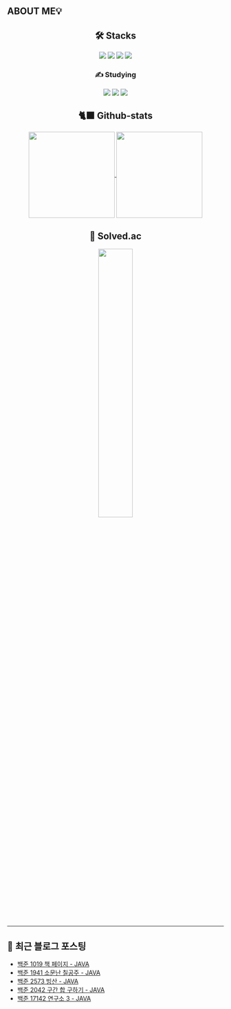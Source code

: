 ## ABOUT ME💡

<div align="center">
    
## 🛠️ Stacks

<img src="https://img.shields.io/badge/JAVA-007396?style=flat-square&logo=OpenJDK&logoColor=white">
<img src="https://img.shields.io/badge/Flutter-02569B?style=flat-square&logo=flutter&logoColor=white"/>
<img src="https://img.shields.io/badge/Dart-0175C2?style=flat-square&logo=Dart&logoColor=white"/>
<img src="https://img.shields.io/badge/Firebase-DD2C00?style=flat-square&logo=firebase&logoColor=white">

<br>

### ✍️ Studying

<img src= "https://img.shields.io/badge/Spring-6DB33F?style=flat-square&logo=Spring&logoColor=white">
<img src="https://img.shields.io/badge/MySQL-4479A1?style=flat-square&logo=MySQL&logoColor=white">
<img src="https://img.shields.io/badge/kotlin-7F52FF?style=flat-square&logo=kotlin&logoColor=white"> 

## 🐈‍⬛ Github-stats
<a href="https://github.com/LimKangHyun/github-readme-stats">
  <img height=200 align="center" src="https://github-readme-stats.vercel.app/api?username=LimKangHyun" />
</a>
<a href="https://github.com/LimKangHyun/convoychat">
  <img height=200 align="center" src="https://github-readme-stats.vercel.app/api/top-langs?username=LimKangHyun&layout=compact&langs_count=8&card_width=320" />
</a>

## 🧩 Solved.ac
<img src="http://mazassumnida.wtf/api/v2/generate_badge?boj=dlarkd0218" width=40% />
</div>

---
## 📄 최근 블로그 포스팅

<ul><li><a href='https://lkh0218-dev.tistory.com/68' target='_blank'>백준 1019 책 페이지 - JAVA</a></li><li><a href='https://lkh0218-dev.tistory.com/67' target='_blank'>백준 1941 소문난 칠공주 - JAVA</a></li><li><a href='https://lkh0218-dev.tistory.com/66' target='_blank'>백준 2573 빙산 - JAVA</a></li><li><a href='https://lkh0218-dev.tistory.com/65' target='_blank'>백준 2042 구간 합 구하기 - JAVA</a></li><li><a href='https://lkh0218-dev.tistory.com/64' target='_blank'>백준 17142 연구소 3 - JAVA</a></li></ul>
